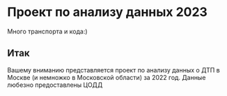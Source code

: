 # Проект по анализу данных 2023
Много транспорта и кода:)

## Итак
Вашему вниманию представляется проект по анализу данных о ДТП в Москве (и немножко в Московской области) за 2022 год.
Данные любезно предоставлены ЦОДД 
